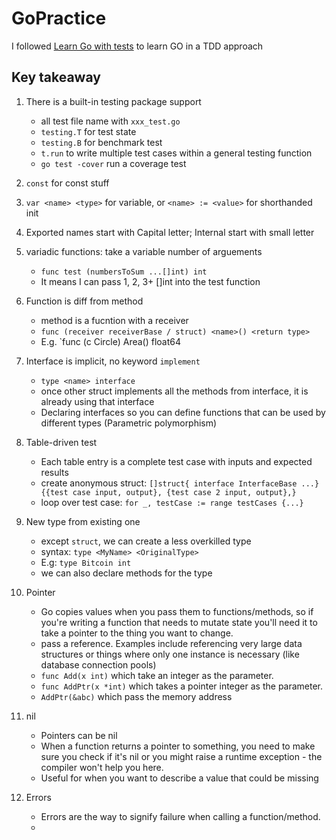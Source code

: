 # GoPractice
I followed [Learn Go with tests](https://quii.gitbook.io/learn-go-with-tests) to learn GO in a TDD approach

## Key takeaway
1. There is a built-in testing package support
    - all test file name with `xxx_test.go`
    - `testing.T` for test state
    - `testing.B` for benchmark test
    - `t.run` to write multiple test cases within a general testing function
    - `go test -cover` run a coverage test

2. `const` for const stuff
3. `var <name> <type>` for variable, or `<name> := <value>` for shorthanded init
4. Exported names start with Capital letter; Internal start with small letter
5. variadic functions: take a variable number of arguements
    - `func test (numbersToSum ...[]int) int`
    - It means I can pass 1, 2, 3+ []int into the test function
6. Function is diff from method
    - method is a fucntion with a receiver
    - `func (receiver receiverBase / struct) <name>() <return type>`
    - E.g. `func (c Circle) Area() float64
7. Interface is implicit, no keyword `implement`
    - `type <name> interface`
    - once other struct implements all the methods from interface, it is already using that interface
    - Declaring interfaces so you can define functions that can be used by different types (Parametric polymorphism)
8. Table-driven test
    - Each table entry is a complete test case with inputs and expected results
    - create anonymous struct: `[]struct{ interface InterfaceBase ...}{{test case input, output}, {test case 2 input, output},}`
    - loop over test case: `for _, testCase := range testCases {...}`
9. New type from existing one
    - except `struct`, we can create a less overkilled type
    - syntax: `type <MyName> <OriginalType>`
    - E.g: `type Bitcoin int`
    - we can also declare methods for the type
10. Pointer
    - Go copies values when you pass them to functions/methods, so if you're writing a function that needs to mutate state you'll need it to take a pointer to the thing you want to change.
    - pass a reference. Examples include referencing very large data structures or things where only one instance is necessary (like database connection pools)
    - `func Add(x int)` which take an integer as the parameter.
    - `func AddPtr(x *int)` which takes a pointer integer as the parameter.
    - `AddPtr(&abc)` which pass the memory address
11. nil
    - Pointers can be nil
    - When a function returns a pointer to something, you need to make sure you check if it's nil or you might raise a runtime exception - the compiler won't help you here.
    - Useful for when you want to describe a value that could be missing
12. Errors
    - Errors are the way to signify failure when calling a function/method.
    - 